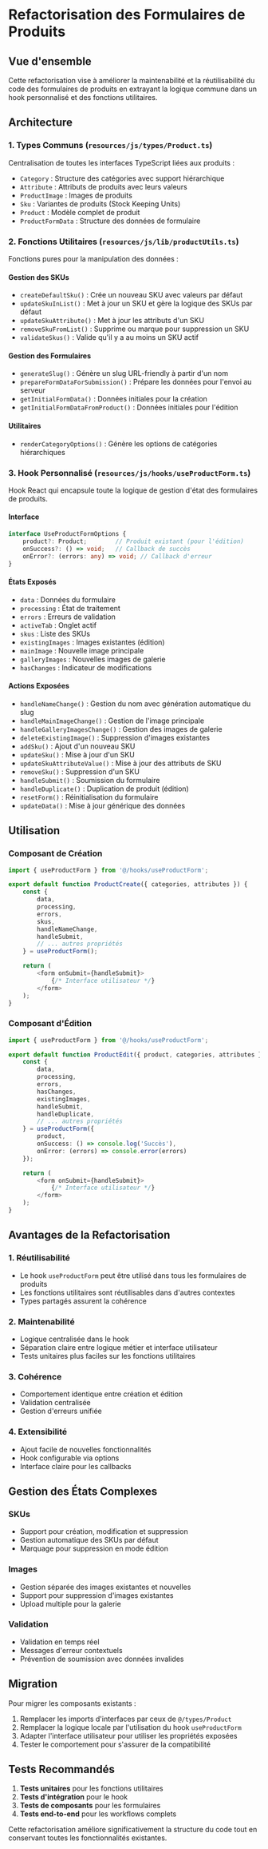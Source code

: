 # Refactorisation des Formulaires de Produits

## Vue d'ensemble

Cette refactorisation vise à améliorer la maintenabilité et la réutilisabilité du code des formulaires de produits en extrayant la logique commune dans un hook personnalisé et des fonctions utilitaires.

## Architecture

### 1. Types Communs (`resources/js/types/Product.ts`)

Centralisation de toutes les interfaces TypeScript liées aux produits :

- `Category` : Structure des catégories avec support hiérarchique
- `Attribute` : Attributs de produits avec leurs valeurs
- `ProductImage` : Images de produits
- `Sku` : Variantes de produits (Stock Keeping Units)
- `Product` : Modèle complet de produit
- `ProductFormData` : Structure des données de formulaire

### 2. Fonctions Utilitaires (`resources/js/lib/productUtils.ts`)

Fonctions pures pour la manipulation des données :

#### Gestion des SKUs
- `createDefaultSku()` : Crée un nouveau SKU avec valeurs par défaut
- `updateSkuInList()` : Met à jour un SKU et gère la logique des SKUs par défaut
- `updateSkuAttribute()` : Met à jour les attributs d'un SKU
- `removeSkuFromList()` : Supprime ou marque pour suppression un SKU
- `validateSkus()` : Valide qu'il y a au moins un SKU actif

#### Gestion des Formulaires
- `generateSlug()` : Génère un slug URL-friendly à partir d'un nom
- `prepareFormDataForSubmission()` : Prépare les données pour l'envoi au serveur
- `getInitialFormData()` : Données initiales pour la création
- `getInitialFormDataFromProduct()` : Données initiales pour l'édition

#### Utilitaires
- `renderCategoryOptions()` : Génère les options de catégories hiérarchiques

### 3. Hook Personnalisé (`resources/js/hooks/useProductForm.ts`)

Hook React qui encapsule toute la logique de gestion d'état des formulaires de produits.

#### Interface
```typescript
interface UseProductFormOptions {
    product?: Product;        // Produit existant (pour l'édition)
    onSuccess?: () => void;   // Callback de succès
    onError?: (errors: any) => void; // Callback d'erreur
}
```

#### États Exposés
- `data` : Données du formulaire
- `processing` : État de traitement
- `errors` : Erreurs de validation
- `activeTab` : Onglet actif
- `skus` : Liste des SKUs
- `existingImages` : Images existantes (édition)
- `mainImage` : Nouvelle image principale
- `galleryImages` : Nouvelles images de galerie
- `hasChanges` : Indicateur de modifications

#### Actions Exposées
- `handleNameChange()` : Gestion du nom avec génération automatique du slug
- `handleMainImageChange()` : Gestion de l'image principale
- `handleGalleryImagesChange()` : Gestion des images de galerie
- `deleteExistingImage()` : Suppression d'images existantes
- `addSku()` : Ajout d'un nouveau SKU
- `updateSku()` : Mise à jour d'un SKU
- `updateSkuAttributeValue()` : Mise à jour des attributs de SKU
- `removeSku()` : Suppression d'un SKU
- `handleSubmit()` : Soumission du formulaire
- `handleDuplicate()` : Duplication de produit (édition)
- `resetForm()` : Réinitialisation du formulaire
- `updateData()` : Mise à jour générique des données

## Utilisation

### Composant de Création

```typescript
import { useProductForm } from '@/hooks/useProductForm';

export default function ProductCreate({ categories, attributes }) {
    const {
        data,
        processing,
        errors,
        skus,
        handleNameChange,
        handleSubmit,
        // ... autres propriétés
    } = useProductForm();

    return (
        <form onSubmit={handleSubmit}>
            {/* Interface utilisateur */}
        </form>
    );
}
```

### Composant d'Édition

```typescript
import { useProductForm } from '@/hooks/useProductForm';

export default function ProductEdit({ product, categories, attributes }) {
    const {
        data,
        processing,
        errors,
        hasChanges,
        existingImages,
        handleSubmit,
        handleDuplicate,
        // ... autres propriétés
    } = useProductForm({ 
        product,
        onSuccess: () => console.log('Succès'),
        onError: (errors) => console.error(errors)
    });

    return (
        <form onSubmit={handleSubmit}>
            {/* Interface utilisateur */}
        </form>
    );
}
```

## Avantages de la Refactorisation

### 1. Réutilisabilité
- Le hook `useProductForm` peut être utilisé dans tous les formulaires de produits
- Les fonctions utilitaires sont réutilisables dans d'autres contextes
- Types partagés assurent la cohérence

### 2. Maintenabilité
- Logique centralisée dans le hook
- Séparation claire entre logique métier et interface utilisateur
- Tests unitaires plus faciles sur les fonctions utilitaires

### 3. Cohérence
- Comportement identique entre création et édition
- Validation centralisée
- Gestion d'erreurs unifiée

### 4. Extensibilité
- Ajout facile de nouvelles fonctionnalités
- Hook configurable via options
- Interface claire pour les callbacks

## Gestion des États Complexes

### SKUs
- Support pour création, modification et suppression
- Gestion automatique des SKUs par défaut
- Marquage pour suppression en mode édition

### Images
- Gestion séparée des images existantes et nouvelles
- Support pour suppression d'images existantes
- Upload multiple pour la galerie

### Validation
- Validation en temps réel
- Messages d'erreur contextuels
- Prévention de soumission avec données invalides

## Migration

Pour migrer les composants existants :

1. Remplacer les imports d'interfaces par ceux de `@/types/Product`
2. Remplacer la logique locale par l'utilisation du hook `useProductForm`
3. Adapter l'interface utilisateur pour utiliser les propriétés exposées
4. Tester le comportement pour s'assurer de la compatibilité

## Tests Recommandés

1. **Tests unitaires** pour les fonctions utilitaires
2. **Tests d'intégration** pour le hook
3. **Tests de composants** pour les formulaires
4. **Tests end-to-end** pour les workflows complets

Cette refactorisation améliore significativement la structure du code tout en conservant toutes les fonctionnalités existantes. 